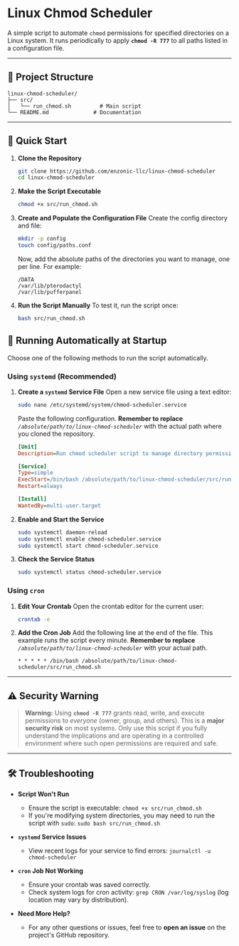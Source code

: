 # Linux Chmod Scheduler

A simple script to automate `chmod` permissions for specified directories on a Linux system. It runs periodically to apply **`chmod -R 777`** to all paths listed in a configuration file.

-----

## 📂 Project Structure

```
linux-chmod-scheduler/
├── src/
│   └── run_chmod.sh         # Main script
└── README.md              # Documentation
```

-----

## 🚀 Quick Start

1.  **Clone the Repository**

    ```bash
    git clone https://github.com/enzonic-llc/linux-chmod-scheduler
    cd linux-chmod-scheduler
    ```

2.  **Make the Script Executable**

    ```bash
    chmod +x src/run_chmod.sh
    ```

3.  **Create and Populate the Configuration File**
    Create the config directory and file:

    ```bash
    mkdir -p config
    touch config/paths.conf
    ```

    Now, add the absolute paths of the directories you want to manage, one per line. For example:

    ```
    /DATA
    /var/lib/pterodactyl
    /var/lib/pufferpanel
    ```

4.  **Run the Script Manually**
    To test it, run the script once:

    ```bash
    bash src/run_chmod.sh
    ```

## 🤖 Running Automatically at Startup

Choose one of the following methods to run the script automatically.

### Using `systemd` (Recommended)

1.  **Create a `systemd` Service File**
    Open a new service file using a text editor:

    ```bash
    sudo nano /etc/systemd/system/chmod-scheduler.service
    ```

    Paste the following configuration. **Remember to replace** *`/absolute/path/to/linux-chmod-scheduler`* with the actual path where you cloned the repository.

    ```ini
    [Unit]
    Description=Run chmod scheduler script to manage directory permissions

    [Service]
    Type=simple
    ExecStart=/bin/bash /absolute/path/to/linux-chmod-scheduler/src/run_chmod.sh
    Restart=always

    [Install]
    WantedBy=multi-user.target
    ```

2.  **Enable and Start the Service**

    ```bash
    sudo systemctl daemon-reload
    sudo systemctl enable chmod-scheduler.service
    sudo systemctl start chmod-scheduler.service
    ```

3.  **Check the Service Status**

    ```bash
    sudo systemctl status chmod-scheduler.service
    ```

### Using `cron`

1.  **Edit Your Crontab**
    Open the crontab editor for the current user:

    ```bash
    crontab -e
    ```

2.  **Add the Cron Job**
    Add the following line at the end of the file. This example runs the script every minute. **Remember to replace** *`/absolute/path/to/linux-chmod-scheduler`* with your actual path.

    ```
    * * * * * /bin/bash /absolute/path/to/linux-chmod-scheduler/src/run_chmod.sh
    ```

-----

## ⚠️ Security Warning

> **Warning:** Using **`chmod -R 777`** grants read, write, and execute permissions to *everyone* (owner, group, and others). This is a **major security risk** on most systems. Only use this script if you fully understand the implications and are operating in a controlled environment where such open permissions are required and safe.

-----

## 🛠️ Troubleshooting

  * **Script Won't Run**

      * Ensure the script is executable: `chmod +x src/run_chmod.sh`
      * If you're modifying system directories, you may need to run the script with `sudo`: `sudo bash src/run_chmod.sh`

  * **`systemd` Service Issues**

      * View recent logs for your service to find errors: `journalctl -u chmod-scheduler`

  * **`cron` Job Not Working**

      * Ensure your crontab was saved correctly.
      * Check system logs for cron activity: `grep CRON /var/log/syslog` (log location may vary by distribution).

  * **Need More Help?**

      * For any other questions or issues, feel free to **open an issue** on the project's GitHub repository.
